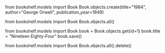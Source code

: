 from bookshelf.models import Book
Book.objects.create(title="1984", author="George Orwell", publication_year=1949)

<!-- <Book: 1984 (1949) by George Orwell> -->

from bookshelf.models import Book
Book.objects.all()

<!-- <QuerySet [<Book: 1984 (1949) by George Orwell>]> -->

from bookshelf.models import Book
book = Book.objects.get(id=1)
book.title = "Nineteen Eighty-Four" 
book.save()

<!-- <bound method Model.save of <Book: Nineteen Eighty-Four (1949) by George Orwell>> -->

from bookshelf.models import Book
Book.objects.all().delete()

<!-- (1, {'bookshelf.Book': 1}) -->